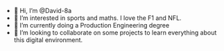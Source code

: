 - 👋 Hi, I’m @David-8a
- 👀 I’m interested in sports and maths. I love the F1 and NFL.
- 🌱 I’m currently doing a Production Engineering degree
- 💞️ I’m looking to collaborate on some projects to learn everything about this digital environment. 

<!---
David-8a/David-8a is a ✨ special ✨ repository because its `README.md` (this file) appears on your GitHub profile.
You can click the Preview link to take a look at your changes.
--->

